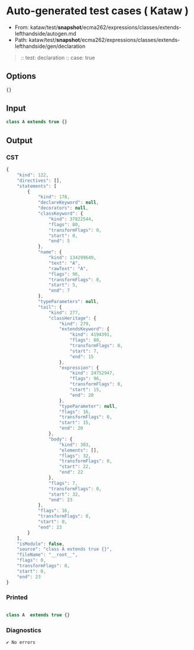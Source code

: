 # Auto-generated test cases ( Kataw )
- From: kataw/test/__snapshot__/ecma262/expressions/classes/extends-lefthandside/autogen.md
- Path: kataw/test/__snapshot__/ecma262/expressions/classes/extends-lefthandside/gen/declaration
> :: test: declaration
> :: case: true
## Options

`````js
{}
`````
## Input

`````js
class A extends true {}
`````
## Output

### CST

```javascript
{
    "kind": 122,
    "directives": [],
    "statements": [
        {
            "kind": 178,
            "declareKeyword": null,
            "decorators": null,
            "classKeyword": {
                "kind": 37822544,
                "flags": 80,
                "transformFlags": 0,
                "start": 0,
                "end": 5
            },
            "name": {
                "kind": 134299649,
                "text": "A",
                "rawText": "A",
                "flags": 96,
                "transformFlags": 0,
                "start": 5,
                "end": 7
            },
            "typeParameters": null,
            "tail": {
                "kind": 277,
                "classHeritage": {
                    "kind": 279,
                    "extendsKeyword": {
                        "kind": 4194391,
                        "flags": 80,
                        "transformFlags": 0,
                        "start": 7,
                        "end": 15
                    },
                    "expression": {
                        "kind": 24752947,
                        "flags": 96,
                        "transformFlags": 0,
                        "start": 15,
                        "end": 20
                    },
                    "typeParameter": null,
                    "flags": 16,
                    "transformFlags": 0,
                    "start": 15,
                    "end": 20
                },
                "body": {
                    "kind": 303,
                    "elements": [],
                    "flags": 32,
                    "transformFlags": 0,
                    "start": 22,
                    "end": 22
                },
                "flags": 7,
                "transformFlags": 0,
                "start": 32,
                "end": 23
            },
            "flags": 16,
            "transformFlags": 0,
            "start": 0,
            "end": 23
        }
    ],
    "isModule": false,
    "source": "class A extends true {}",
    "fileName": "__root__",
    "flags": 0,
    "transformFlags": 0,
    "start": 0,
    "end": 23
}
```

### Printed

```javascript

class A  extends true {}
```

### Diagnostics

```javascript
✔ No errors
```

